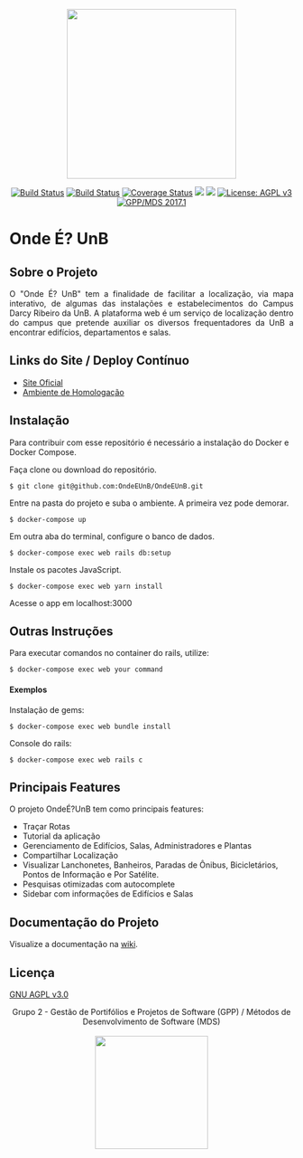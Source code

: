 <p align="center"><img width="300" src="https://s11.postimg.org/wvguvenmb/Captura_de_tela_de_2017-06-05_17-22-56.png"></p>

<p align="center">
<a href="https://circleci.com/gh/fga-gpp-mds/2017.1-OndeE-UnB"><img src="https://circleci.com/gh/fga-gpp-mds/2017.1-OndeE-UnB.svg?style=shield&circle-token=:circle-token" alt="Build Status"></a>
<a href="https://codeclimate.com/github/fga-gpp-mds/2017.1-OndeE-UnB"><img src="https://img.shields.io/codeclimate/github/fga-gpp-mds/2017.1-OndeE-UnB.svg" alt="Build Status"></a>
<a href='https://coveralls.io/github/fga-gpp-mds/2017.1-OndeE-UnB?branch=devel'><img src='https://coveralls.io/repos/github/fga-gpp-mds/2017.1-OndeE-UnB/badge.svg?branch=devel' alt='Coverage Status' /></a>
<a href="(https://github.com/fga-gpp-mds/2017.1-OndeE-UnB"><img src="https://img.shields.io/badge/ruby-2.3.3-blue.svg"></a>
<a href="(https://github.com/fga-gpp-mds/2017.1-OndeE-UnB"><img src="https://img.shields.io/badge/rails-5.1.4-blue.svg"></a>
<a href="http://www.gnu.org/licenses/agpl-3.0"><img src="https://img.shields.io/badge/License-AGPL%20v3-blue.svg" alt="License: AGPL v3"></a>
<a href="https://github.com/fga-gpp-mds"><img src="https://img.shields.io/badge/gpp--mds-2017.1-lightgrey.svg" alt="GPP/MDS 2017.1"></a>
</p>

# Onde É? UnB

## Sobre o Projeto

<p align="justify">O "Onde É? UnB" tem a finalidade de facilitar a localização, via mapa interativo, de algumas das instalações e estabelecimentos do Campus Darcy Ribeiro da UnB. A plataforma web é um serviço de localização dentro do campus que pretende auxiliar os diversos frequentadores da UnB a encontrar edifícios, departamentos e salas.</p>

## Links do Site / Deploy Contínuo

* [Site Oficial](https://ondeeunb-prod.herokuapp.com/)
* [Ambiente de Homologação](https://ondeeunb-dev.herokuapp.com/)

## Instalação

Para contribuir com esse repositório é necessário a instalação do Docker e Docker Compose.

Faça clone ou download do repositório.

```console
$ git clone git@github.com:OndeEUnB/OndeEUnB.git
```

Entre na pasta do projeto e suba o ambiente. A primeira vez pode demorar.
```console
$ docker-compose up
```

Em outra aba do terminal, configure o banco de dados.
```console
$ docker-compose exec web rails db:setup
```

Instale os pacotes JavaScript.
```console
$ docker-compose exec web yarn install
```

Acesse o app em localhost:3000

## Outras Instruções

Para executar comandos no container do rails, utilize:

```console
$ docker-compose exec web your command
```

#### Exemplos

Instalação de gems:
```console
$ docker-compose exec web bundle install
```

Console do rails:
```console
$ docker-compose exec web rails c
```

## Principais Features

O projeto OndeÉ?UnB tem como principais features:

* Traçar Rotas
* Tutorial da aplicação
* Gerenciamento de Edifícios, Salas, Administradores e Plantas
* Compartilhar Localização
* Visualizar Lanchonetes, Banheiros, Paradas de Ônibus, Bicicletários, Pontos de Informação e Por Satélite.
* Pesquisas otimizadas com autocomplete
* Sidebar com informações de Edifícios e Salas


## Documentação do Projeto

Visualize a documentação na [wiki](https://github.com/fga-gpp-mds/2017.1-OndeE-UnB/wiki).

## Licença

[GNU AGPL v3.0](https://www.gnu.org/licenses/agpl-3.0.html)


<p align="center">Grupo 2 - Gestão de Portifólios e Projetos de Software (GPP) / Métodos de Desenvolvimento de Software (MDS)<br /><br />
<a href="https://fga.unb.br" target="_blank"><img width="200"src="https://4.bp.blogspot.com/-0aa6fAFnSnA/VzICtBQgciI/AAAAAAAARn4/SxVsQPFNeE0fxkCPVgMWbhd5qIEAYCMbwCLcB/s1600/unb-gama.png"></a>
</p>
